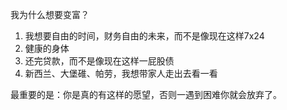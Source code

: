 



我为什么想要变富？

1. 我想要自由的时间，财务自由的未来，而不是像现在这样7x24
2. 健康的身体
3. 还完贷款，而不是像现在这样一屁股债
4. 新西兰、大堡碓、帕劳，我想带家人走出去看一看



最重要的是：你是真的有这样的愿望，否则一遇到困难你就会放弃了。